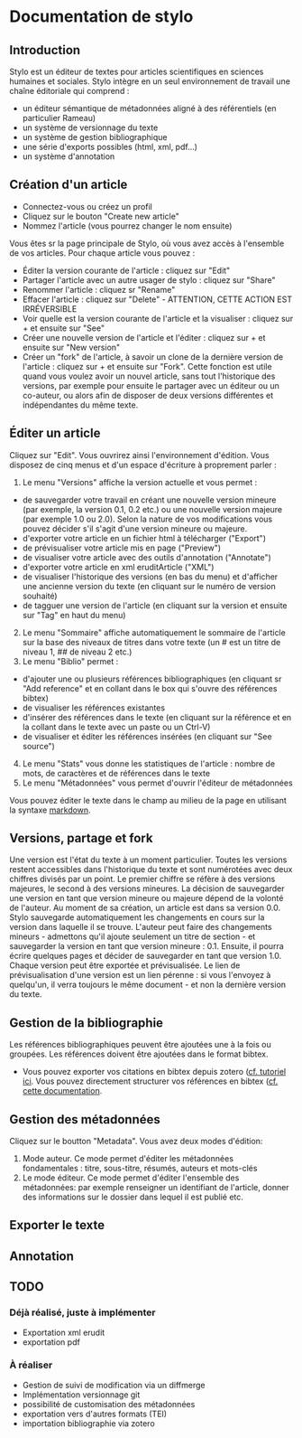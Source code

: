 # Documentation de stylo

## Introduction

Stylo est un éditeur de textes pour articles scientifiques en sciences humaines et sociales.
Stylo intègre en un seul environnement de travail une chaîne éditoriale qui comprend :
- un éditeur sémantique de métadonnées aligné à des référentiels (en particulier Rameau)
- un système de versionnage du texte
- un système de gestion bibliographique
- une série d'exports possibles (html, xml, pdf...)
- un système d'annotation

## Création d'un article
- Connectez-vous ou créez un profil
- Cliquez sur le bouton "Create new article"
- Nommez l'article (vous pourrez changer le nom ensuite)

Vous êtes sr la page principale de Stylo, où vous avez accès à l'ensemble de vos articles.
Pour chaque article vous pouvez :
- Éditer la version courante de l'article : cliquez sur "Edit"
- Partager l'article avec un autre usager de stylo : cliquez sur "Share"
- Renommer l'article : cliquez sr "Rename"
- Effacer l'article : cliquez sur "Delete" - ATTENTION, CETTE ACTION EST IRRÉVERSIBLE
- Voir quelle est la version courante de l'article et la visualiser : cliquez sur + et ensuite sur "See"
- Créer une nouvelle version de l'article et l'éditer : cliquez sur + et ensuite sur "New version"
- Créer un "fork" de l'article, à savoir un clone de la dernière version de l'article : cliquez sur + et ensuite sur "Fork". Cette fonction est utile quand vous voulez avoir un nouvel article, sans tout l'historique des versions, par exemple pour ensuite le partager avec un éditeur ou un co-auteur, ou alors afin de disposer de deux versions différentes et indépendantes du même texte.

## Éditer un article
Cliquez sur "Edit". Vous ouvrirez ainsi l'environnement d'édition.
Vous disposez de cinq menus et d'un espace d'écriture à proprement parler :
1. Le menu "Versions" affiche la version actuelle et vous permet :
  - de sauvegarder votre travail en créant une nouvelle version mineure (par exemple, la version 0.1, 0.2 etc.) ou une nouvelle version majeure (par exemple 1.0 ou 2.0). Selon la nature de vos modifications vous pouvez décider s'il s'agit d'une version mineure ou majeure.
  - d'exporter votre article en un fichier html à télécharger ("Export")
  - de prévisualiser votre article mis en page ("Preview")
  - de visualiser votre article avec des outils d'annotation ("Annotate")
  - d'exporter votre article en xml eruditArticle ("XML")
  - de visualiser l'historique des versions (en bas du menu) et d'afficher une ancienne version du texte (en cliquant sur le numéro de version souhaité)
  - de tagguer une version de l'article (en cliquant sur la version et ensuite sur "Tag" en haut du menu)
2. Le menu "Sommaire" affiche automatiquement le sommaire de l'article sur la base des niveaux de titres dans votre texte (un # est un titre de niveau 1, ## de niveau 2 etc.)
3. Le menu "Biblio" permet :
  - d'ajouter une ou plusieurs références bibliographiques (en cliquant sr "Add reference" et en collant dans le box qui s'ouvre des références bibtex)
  - de visualiser les références existantes
  - d'insérer des références dans le texte (en cliquant sur la référence et en la collant dans le texte avec un paste ou un Ctrl-V)
  - de visualiser et éditer les références insérées (en cliquant sur "See source")
4. Le menu "Stats" vous donne les statistiques de l'article : nombre de mots, de caractères et de références dans le texte
5. Le menu "Métadonnées" vous permet d'ouvrir l'éditeur de métadonnées

Vous pouvez éditer le texte dans le champ au milieu de la page en utilisant la syntaxe [markdown](https://guides.github.com/features/mastering-markdown/).

## Versions, partage et fork
Une version est l'état du texte à un moment particulier. Toutes les versions restent accessibles dans l'historique du texte et sont numérotées avec deux chiffres divisés par un point. Le premier chiffre se réfère à des versions majeures, le second à des versions mineures. La décision de sauvegarder une version en tant que version mineure ou majeure dépend de la volonté de l'auteur.
Au moment de sa création, un article est dans sa version 0.0.
Stylo sauvegarde automatiquement les changements en cours sur la version dans laquelle il se trouve.
L'auteur peut faire des changements mineurs - admettons qu'il ajoute seulement un titre de section - et sauvegarder la version en tant que version mineure : 0.1.
Ensuite, il pourra écrire quelques pages et décider de sauvegarder en tant que version 1.0. Chaque version peut être exportée et prévisualisée. Le lien de prévisualisation d'une version est un lien pérenne : si vous l'envoyez à quelqu'un, il verra toujours le même document - et non la dernière version du texte.   

## Gestion de la bibliographie
Les références bibliographiques peuvent être ajoutées une à la fois ou groupées. Les références doivent être ajoutées dans le format bibtex.
- Vous pouvez exporter vos citations en bibtex depuis zotero ([cf. tutoriel ici](http://sens-public.org/IMG/pdf/Utiliser_Zotero.pdf).
Vous pouvez directement structurer vos références en bibtex ([cf. cette documentation](http://www.andy-roberts.net/writing/latex/bibliographies).

## Gestion des métadonnées

Cliquez sur le boutton "Metadata". Vous avez deux modes d'édition:
1. Mode auteur. Ce mode permet d'éditer les métadonnées fondamentales : titre, sous-titre, résumés, auteurs et mots-clés
2. Le mode éditeur. Ce mode permet d'éditer l'ensemble des métadonnées: par exemple renseigner un identifiant de l'article, donner des informations sur le dossier dans lequel il est publié etc.


## Exporter le texte

## Annotation

## TODO
### Déjà réalisé, juste à implémenter
- Exportation xml erudit
- exportation pdf

### À réaliser
- Gestion de suivi de modification via un diffmerge
- Implémentation versionnage git
- possibilité de customisation des métadonnées
- exportation vers d'autres formats (TEI)
- importation bibliographie via zotero
